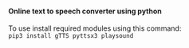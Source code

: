 #### Online text to speech converter using python

To use install required modules using this command:<br>
`pip3 install gTTS pyttsx3 playsound`
